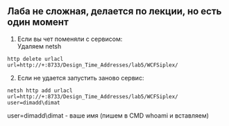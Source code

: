 ## Лаба не сложная, делается по лекции, но есть один момент

1) Если вы чет поменяли с сервисом:<br/>
Удаляем netsh<br/>
```
http delete urlacl url=http://+:8733/Design_Time_Addresses/lab5/WCFSiplex/
```
2) Если не удается запустить заново сервис:<br/>
```
netsh http add urlacl url=http://+:8733/Design_Time_Addresses/lab5/WCFSiplex/ user=dimadd\dimat
```
user=dimadd\dimat - ваше имя (пишем в CMD whoami и вставляем)